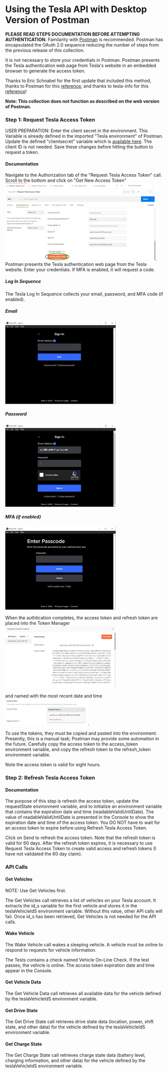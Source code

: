 # Using the Tesla API with Desktop Version of Postman

**PLEASE READ STEPS DOCUMENTATION BEFORE ATTEMPTING AUTHENTICATION.**  Familarity with [Postman](https://www.postman.com/) is recommended. Postman has encapsulated the OAuth 2.0 sequence reducing the number of steps from the previous release of this collection.

It is not necessary to store your credentials in Postman.  Postman presents the Tesla authentication web page from Tesla's website in an embedded browser to generate the access token.

Thanks to Eric Schnabel for the first update that included this method, thanks to Postman for this [reference](https://documenter.getpostman.com/view/5857899/TW74k5k4), and thanks to tesla-info for this [reference](https://tesla-info.com/tesla-token.php)!

**Note: This collection does not function as described on the web version of Postman.**

### Step 1: Request Tesla Access Token

USER PREPARATION: Enter the client secret in the environment. 
This Variable is already defined in the imported "Tesla environment" of Postman.
Update the defined "clientsecret" variable which is [available here](https://pastebin.com/pS7Z6yyP). 
The client ID is not needed.  Save these changes before hitting the button to request a token.

#### Documentation

Navigate to the Authorization tab of the "Request Tesla Access Token" call.  Scroll to the bottom and click on "Get New Access Token" <img src="images/pmTokenRequestBottom.jpg" width="476" height="245">.  Postman presents the Tesla authentication web page from the Tesla website.  Enter your credentials.  If MFA is enabled, it will request a code.

##### Log In Sequence

The Tesla Log In Sequence collects your email, password, and MFA code (if enabled).

##### Email
<img src="images/TeslaLogIn-A.jpg" width="350" height="262">

##### Password
<img src="images/TeslaLogIn-B.jpg" width="350" height="262">

##### MFA (if enabled)
<img src="images/TeslaLogIn-C.jpg" width="350" height="262">


When the authtication completes, the access token and refresh token are placed into the Token Manager <img src="images/pmManageTokenDlgUpdated.jpg" width="350" height="196">

and named with the most recent date and time <img src="images/pmManageTokenNav.jpg" width="262" height="84">.

To use the tokens, they must be copied and pasted into the environment.  Presently, this is a manual task; Postman may provide some automation in the future.  Carefully copy the access token to the access_token environment variable, and copy the refresh token to the refresh_token environment variable.

Note the access token is valid for eight hours.

### Step 2: Refresh Tesla Access Token

#### Documentation

The purpose of this step is refresh the access token, update the requestState environment variable, and to initialize an environment variable that contains the expiration date and time (readableValidUntilDate).  The value of readableValidUntilDate is presented in the Console to show the expiration date and time of the access token.  You DO NOT have to wait for an access token to expire before using Refresh Tesla Access Token.

Click on Send to refresh the access token.  Note that the refresh token is valid for 60 days.  After the refresh token expires, it is necessary to use Request Tesla Access Token to create valid access and refresh tokens (I have not validated the 60 day claim).

### API Calls

#### Get Vehicles

NOTE: Use Get Vehicles first.

The Get Vehicles call retrieves a list of vehicles on your Tesla account.  It extracts the id_s variable for the first vehicle and stores it in the teslaVehicleIdS environment variable.  Without this value, other API calls will fail.  Once id_s has been retrieved, Get Vehicles is not needed for the API calls.

#### Wake Vehicle

The Wake Vehicle call wakes a sleeping vehicle.  A vehicle must be online to respond to requests for vehicle information.

The Tests contains a check named Vehicle On-Line Check.  If the test passes, the vehicle is online.  The access token expiration date and time appear in the Console.

#### Get Vehicle Data

The Get Vehicle Data call retrieves all available data for the vehicle defined by the teslaVehicleIdS environment variable.

#### Get Drive State

The Get Drive State call retrieves drive state data (location, power, shift state, and other data) for the vehicle defined by the teslaVehicleIdS environment variable.

#### Get Charge State

The Get Charge State call retrieves charge state data (battery level, charging information, and other data) for the vehicle defined by the teslaVehicleIdS environment variable.
